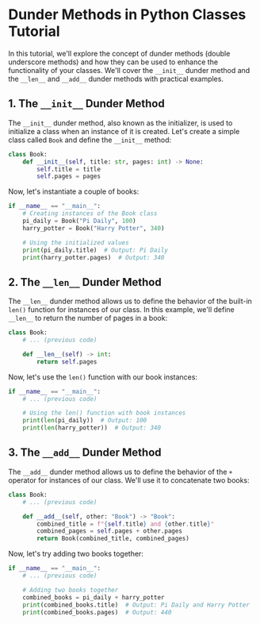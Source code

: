# Dunder Methods in Python Classes Tutorial

In this tutorial, we'll explore the concept of dunder methods (double underscore methods) and how they can be used to enhance the functionality of your classes. We'll cover the `__init__` dunder method and the `__len__` and `__add__` dunder methods with practical examples.

## 1. The `__init__` Dunder Method

The `__init__` dunder method, also known as the initializer, is used to initialize a class when an instance of it is created. Let's create a simple class called `Book` and define the `__init__` method:

```python
class Book:
    def __init__(self, title: str, pages: int) -> None:
        self.title = title
        self.pages = pages
```

Now, let's instantiate a couple of books:

```python
if __name__ == "__main__":
    # Creating instances of the Book class
    pi_daily = Book("Pi Daily", 100)
    harry_potter = Book("Harry Potter", 340)

    # Using the initialized values
    print(pi_daily.title)  # Output: Pi Daily
    print(harry_potter.pages)  # Output: 340
```

## 2. The `__len__` Dunder Method

The `__len__` dunder method allows us to define the behavior of the built-in `len()` function for instances of our class. In this example, we'll define `__len__` to return the number of pages in a book:

```python
class Book:
    # ... (previous code)

    def __len__(self) -> int:
        return self.pages
```

Now, let's use the `len()` function with our book instances:

```python
if __name__ == "__main__":
    # ... (previous code)

    # Using the len() function with book instances
    print(len(pi_daily))  # Output: 100
    print(len(harry_potter))  # Output: 340
```

## 3. The `__add__` Dunder Method

The `__add__` dunder method allows us to define the behavior of the `+` operator for instances of our class. We'll use it to concatenate two books:

```python
class Book:
    # ... (previous code)

    def __add__(self, other: "Book") -> "Book":
        combined_title = f"{self.title} and {other.title}"
        combined_pages = self.pages + other.pages
        return Book(combined_title, combined_pages)
```

Now, let's try adding two books together:

```python
if __name__ == "__main__":
    # ... (previous code)

    # Adding two books together
    combined_books = pi_daily + harry_potter
    print(combined_books.title)  # Output: Pi Daily and Harry Potter
    print(combined_books.pages)  # Output: 440
```
